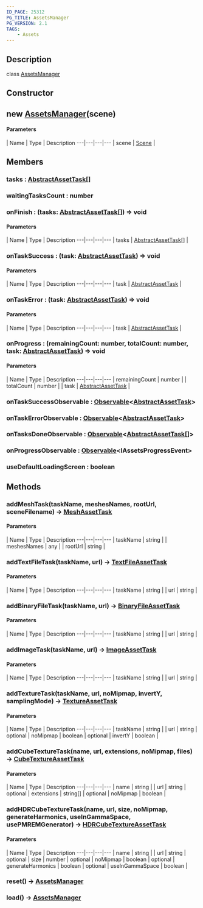 ```yaml
---
ID_PAGE: 25312
PG_TITLE: AssetsManager
PG_VERSION: 2.1
TAGS:
    - Assets
---
```

## Description

class [AssetsManager](/classes/3.1/AssetsManager)



## Constructor

## new [AssetsManager](/classes/3.1/AssetsManager)(scene)



#### Parameters
 | Name | Type | Description
---|---|---|---
 | scene | [Scene](/classes/3.1/Scene) | 

## Members

### tasks : [AbstractAssetTask](/classes/3.1/AbstractAssetTask)[]


### waitingTasksCount : number


### onFinish : (tasks: [AbstractAssetTask](/classes/3.1/AbstractAssetTask)[]) =&gt; void



#### Parameters
 | Name | Type | Description
---|---|---|---
 | tasks | [AbstractAssetTask](/classes/3.1/AbstractAssetTask)[] | 

### onTaskSuccess : (task: [AbstractAssetTask](/classes/3.1/AbstractAssetTask)) =&gt; void



#### Parameters
 | Name | Type | Description
---|---|---|---
 | task | [AbstractAssetTask](/classes/3.1/AbstractAssetTask) | 

### onTaskError : (task: [AbstractAssetTask](/classes/3.1/AbstractAssetTask)) =&gt; void



#### Parameters
 | Name | Type | Description
---|---|---|---
 | task | [AbstractAssetTask](/classes/3.1/AbstractAssetTask) | 

### onProgress : (remainingCount: number, totalCount: number, task: [AbstractAssetTask](/classes/3.1/AbstractAssetTask)) =&gt; void



#### Parameters
 | Name | Type | Description
---|---|---|---
 | remainingCount | number | 
 | totalCount | number | 
 | task | [AbstractAssetTask](/classes/3.1/AbstractAssetTask) | 
### onTaskSuccessObservable : [Observable](/classes/3.1/Observable)&lt;[AbstractAssetTask](/classes/3.1/AbstractAssetTask)&gt;


### onTaskErrorObservable : [Observable](/classes/3.1/Observable)&lt;[AbstractAssetTask](/classes/3.1/AbstractAssetTask)&gt;


### onTasksDoneObservable : [Observable](/classes/3.1/Observable)&lt;[AbstractAssetTask](/classes/3.1/AbstractAssetTask)[]&gt;


### onProgressObservable : [Observable](/classes/3.1/Observable)&lt;IAssetsProgressEvent&gt;


### useDefaultLoadingScreen : boolean


## Methods

### addMeshTask(taskName, meshesNames, rootUrl, sceneFilename) &rarr; [MeshAssetTask](/classes/3.1/MeshAssetTask)



#### Parameters
 | Name | Type | Description
---|---|---|---
 | taskName | string | 
 | meshesNames | any | 
 | rootUrl | string | 
### addTextFileTask(taskName, url) &rarr; [TextFileAssetTask](/classes/3.1/TextFileAssetTask)



#### Parameters
 | Name | Type | Description
---|---|---|---
 | taskName | string | 
 | url | string | 
### addBinaryFileTask(taskName, url) &rarr; [BinaryFileAssetTask](/classes/3.1/BinaryFileAssetTask)



#### Parameters
 | Name | Type | Description
---|---|---|---
 | taskName | string | 
 | url | string | 
### addImageTask(taskName, url) &rarr; [ImageAssetTask](/classes/3.1/ImageAssetTask)



#### Parameters
 | Name | Type | Description
---|---|---|---
 | taskName | string | 
 | url | string | 
### addTextureTask(taskName, url, noMipmap, invertY, samplingMode) &rarr; [TextureAssetTask](/classes/3.1/TextureAssetTask)



#### Parameters
 | Name | Type | Description
---|---|---|---
 | taskName | string | 
 | url | string | 
optional | noMipmap | boolean | 
optional | invertY | boolean | 
### addCubeTextureTask(name, url, extensions, noMipmap, files) &rarr; [CubeTextureAssetTask](/classes/3.1/CubeTextureAssetTask)



#### Parameters
 | Name | Type | Description
---|---|---|---
 | name | string | 
 | url | string | 
optional | extensions | string[] | 
optional | noMipmap | boolean | 
### addHDRCubeTextureTask(name, url, size, noMipmap, generateHarmonics, useInGammaSpace, usePMREMGenerator) &rarr; [HDRCubeTextureAssetTask](/classes/3.1/HDRCubeTextureAssetTask)



#### Parameters
 | Name | Type | Description
---|---|---|---
 | name | string | 
 | url | string | 
optional | size | number | 
optional | noMipmap | boolean | 
optional | generateHarmonics | boolean | 
optional | useInGammaSpace | boolean | 
### reset() &rarr; [AssetsManager](/classes/3.1/AssetsManager)


### load() &rarr; [AssetsManager](/classes/3.1/AssetsManager)


